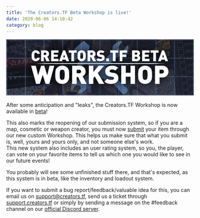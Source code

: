 ```yaml
---
title: 'The Creators.TF Beta Workshop is live!'
date: 2020-06-06 14:10:42
category: blog
---
```


<a class="no-anim-underline" role="presentation" href="https://beta.creators.tf/submissions" target="_blank"><img src="/cdn/assets/images/blogposts/52/blogpostimage.jpg"></a>

<p>After some anticipation and "leaks", the Creators.TF Workshop is now available in <a href="https://beta.creators.tf/submissions" target="_blank">beta</a>!</p>

<p>This also marks the reopening of our submission system, so if you are a map, cosmetic or weapon creator, you must now <a href="https://beta.creators.tf/submission/create" target="_blank">submit</a> your item through our new custom Workshop. This helps us make sure that what you submit is, well, yours and yours only, and not someone else's work.
<br>This new system also includes an user rating system, so you, the player, can vote on your favorite items to tell us which one you would like to see in our future events!</p>

<p>You probably will see some unfinished stuff there, and that's expected, as this system is in beta, like the inventory and loadout system.</p>

<p>If you want to submit a bug report/feedback/valuable idea for this, you can email us on <a href="mailto:support@creators.tf">support@creators.tf</a>, send us a ticket through <a href="https://support.creators.tf/" target="_blank">support.creators.tf</a> or simply by sending a message on the #feedback channel on our <a href="https://creators.tf/discord" target="_blank">official Discord server</a>.</p>
